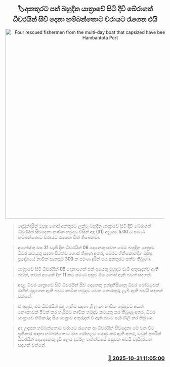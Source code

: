 <p align='center'><b><h2 align='center' title='Four rescued fishermen from the multi-day boat that capsized have been brought to Hambantota Port'>🏷අනතුරට පත් බහුදින යාත්‍රාවේ සිටි දිවි බේරාගත් ධීවරයින් සිව් දෙනා හම්බන්තොට වරායට රැගෙන එයි</h2></b></p>
<p align='center'><img src='https://helakuru.sgp1.cdn.digitaloceanspaces.com/esana/images/lib/bort-85.jpg' width='600' alt='Four rescued fishermen from the multi-day boat that capsized have been brought to Hambantota Port'></p>

> දෙවුන්දරින් මුහුදු ගොස් අනතුරට ලක්වූ බහුදින යාත්‍රාවේ සිටි දිවි බේරාගත් ධීවරයින් සිව්දෙනා නාවික හමුදාව විසින් අද (31) අලුයම 5.00 ට පමණ හම්බන්තොට වරායට රැගෙන විත් තිබෙනවා.

> අගෝස්තු මස 31 වැනි දින ධීවරයින් 06 දෙනෙකු සමඟ මෙම බහුදින යාත්‍රාව ධීවර කටයුතු සඳහා පිටත්ව ගොස් තිබුණු අතර, මෙරට ගිනිකොනදිග මුහුදු ප්‍රදේශයේ නාවික සැතපුම් 300 ක පමණ දුරින් එය අනතුරට පත්ව තිබුණා.

> යාත්‍රාවේ සිටි ධීවරයින් 06 දෙනාගෙන් එක් අයෙකු මුහුදට වැටී අතුරුදන්ව ඇති බවත්, තවත් අයෙක් දින 11 කට පමණ පසුව මිය ගොස් ඇති බවත් සඳහන්. 

> අදාළ ධීවර යාත්‍රාවේ සිටි ධීවරයින් සිව් දෙනෙකු ඉන්දුනීසියානු ධීවර බෝට්ටුවක් මඟින් මුදාගෙන ඇති බවට නාවික හමුදාව වෙත තොරතුරු ලැබී ඇති බවයි සඳහන් වන්නේ.

> ඒ අනුව, එම ධීවරයින් මුදා ගැනීම සඳහා ශ්‍රී ලංකා නාවික හමුදාවට අයත් නෞකාවක් පිටත් කර හැරීමට නාවික හමුදාව කටයුතු කර තිබුණු අතර, ධීවර යාත්‍රාවේ හිමිකරුද සිය යාත්‍රාව අතුරුදන් වී ඇති බවට පැමිණිලි කර තිබුණා.

> අද උදෑසන හම්බන්තොට වරායට රැගෙන ආ ධීවරයින් සිව්දෙනා මේ වන විට ප්‍රතිකාර සඳහා හම්බන්තොට මහ රෝහලට යොමු කර ඇති අතර, ඔවුන් අතරින් ධීවරයින් දෙදෙනෙකු දැඩි ලෙස දුර්වල තත්ත්වයේ පසුවන බවයි වැඩිදුරටත් සඳහන් වන්නේ.



<h3 align='right'><a href='https://www.helakuru.lk/esana/p/114967/'>📅 2025-10-31 11:05:00</a></h3>
